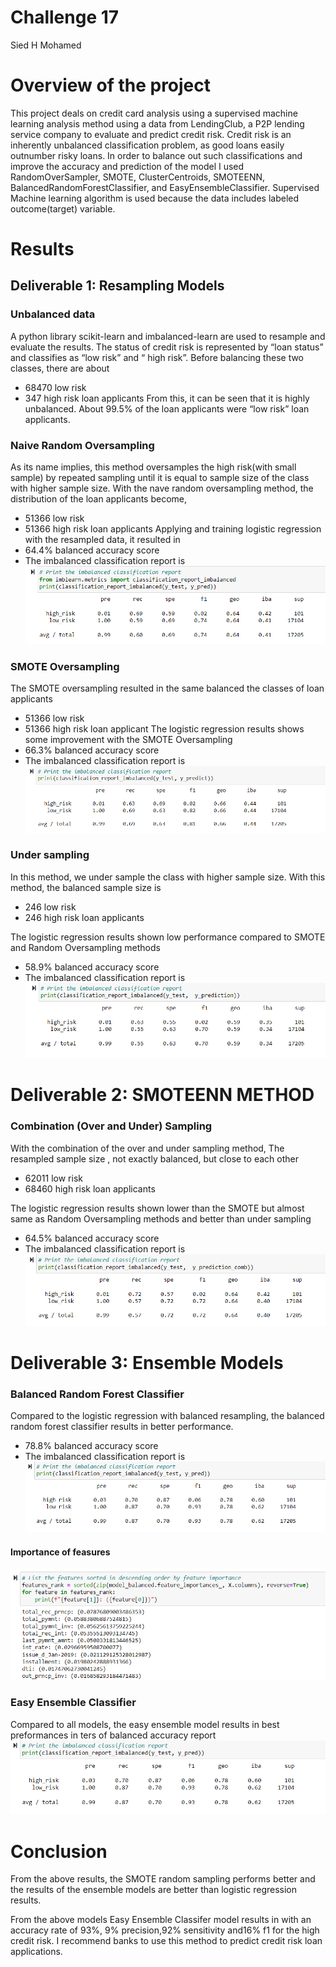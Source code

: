 # Challenge 17
Sied H Mohamed

# Overview of the project

This project deals on credit card analysis using a supervised machine learning analysis method using a data from LendingClub, a P2P lending service company to evaluate and predict credit risk. Credit risk is an inherently unbalanced classification problem, as good loans easily outnumber risky loans. In order to balance out such classifications and improve the accuracy and prediction of the model I used RandomOverSampler, SMOTE, ClusterCentroids, SMOTEENN, BalancedRandomForestClassifier, and EasyEnsembleClassifier. Supervised Machine learning algorithm  is used because the data includes labeled outcome(target) variable.

# Results
## Deliverable 1:  Resampling Models 

###  Unbalanced data
A python library  scikit-learn and imbalanced-learn  are used to resample and evaluate the results. The status of credit risk is represented by “loan status” and  classifies as “low risk” and “ high risk”. Before balancing these two classes, there are about 
-	68470 low risk
-	347 high risk   loan applicants
From this, it can be seen that it is highly unbalanced. About 99.5% of the loan applicants were “low risk” loan applicants.

### Naive Random Oversampling
As its name implies, this method oversamples the high risk(with small sample)  by repeated sampling until it is equal to sample size of the class with higher sample size. With the nave random oversampling method, the distribution of the loan applicants become,
-	51366 low risk
-	51366 high risk   loan applicants
Applying and training logistic regression with the resampled data, it resulted in
-	64.4% balanced accuracy score
-	The imbalanced classification report is
![Ove_sampling ](https://github.com/SiedHM/Credit_Risk_Analysis/blob/main/images/oversampling.png)


###  SMOTE Oversampling
The SMOTE oversampling resulted in the same balanced the classes of loan applicants
-	51366 low risk
-	51366 high risk   loan applicant
The logistic regression results shows some improvement with the SMOTE Oversampling
-	66.3% balanced accuracy score
-	The imbalanced classification report is
![Smote ](https://github.com/SiedHM/Credit_Risk_Analysis/blob/main/images/SMOTE.png)

### Under sampling

In this method, we under sample the class with higher sample size. With this method, the balanced sample size is

-	246 low risk
-	246 high risk   loan applicants

The logistic regression results shown low performance compared to SMOTE and Random Oversampling methods
-	58.9% balanced accuracy score
-	The imbalanced classification report is
![under ](https://github.com/SiedHM/Credit_Risk_Analysis/blob/main/images/under.png)

# Deliverable 2:  SMOTEENN  METHOD

### Combination (Over and Under) Sampling

With the combination of the over and under sampling method,
The resampled sample size , not exactly balanced, but close to each other
-	62011 low risk
-	68460 high risk   loan applicants

The logistic regression results shown lower than the  SMOTE but almost same as Random Oversampling methods and better than under sampling
-	64.5% balanced accuracy score
-	The imbalanced classification report is
![combined ](https://github.com/SiedHM/Credit_Risk_Analysis/blob/main/images/combined.png)

# Deliverable 3: Ensemble Models

### Balanced Random Forest Classifier

Compared to the logistic regression with balanced resampling, the balanced random forest classifier results in better performance.

-	78.8% balanced accuracy score
-	The imbalanced classification report is
![balanced randomF ](https://github.com/SiedHM/Credit_Risk_Analysis/blob/main/images/balanced.png)

#### Importance of feasures
![](https://github.com/SiedHM/Credit_Risk_Analysis/blob/main/images/list%20of%20features.png)

### Easy Ensemble Classifier
Compared to all models, the easy ensemble model results in best preformances in ters of balanced accuracy report
![easy](https://github.com/SiedHM/Credit_Risk_Analysis/blob/main/images/balanced.png)

# Conclusion
From the above results, the SMOTE random sampling performs better and the results of the ensemble models are better than logistic regression results.  

 From the above models Easy Ensemble  Classifer model results in with an accuracy rate of 93%, 9% precision,92% sensitivity and16% f1 for the high credit risk.  I recommend banks to use this method to predict credit risk loan applications. 

